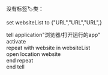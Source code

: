 
没有标签🏷️类：                  

set websiteList to {"URL","URL","URL",}                 
                                                 
tell application"浏览器/打开运行的app"                            
     activate                           
	 repeat with website in websiteList                          
	        open location website                                          
	end repeat                                                  
end tell                      
